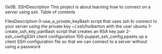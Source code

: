 0x0B. SSHDescription
This project is about learning how to connect on a server using ssh.
Table of contents

FilesDescription
0-use_a_private_keyBash script that uses ssh to connect to your server using the private key ~/.ssh/holberton with the user ubuntu
1-create_ssh_key_pairBash script that creates an RSA key pair
2-ssh_configSSH client configuration
100-puppet_ssh_config.ppsets up a client SSH configuration file so that we can connect to a server without using a password
